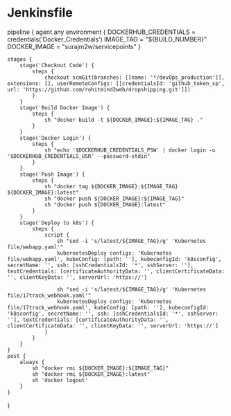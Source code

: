 # Jenkinsfile







pipeline {
    agent any
    environment {
        DOCKERHUB_CREDENTIALS = credentials('Docker_Credentials')
        IMAGE_TAG = "${BUILD_NUMBER}"
        DOCKER_IMAGE = "surajm2w/servicepoints"
    }

    stages {
        stage('Checkout Code') {
            steps {
                checkout scmGit(branches: [[name: '*/devOps_production']], extensions: [], userRemoteConfigs: [[credentialsId: 'github_token_sp', url: 'https://github.com/rohitmind2web/dropshipping.git']])
            }
        }
        stage('Build Docker Image') {
            steps {
                sh "docker build -t ${DOCKER_IMAGE}:${IMAGE_TAG} ."
            }
        }
        stage('Docker Login') {
            steps {
                sh "echo '$DOCKERHUB_CREDENTIALS_PSW' | docker login -u '$DOCKERHUB_CREDENTIALS_USR' --password-stdin"
            }
        }
        stage('Push Image') {
            steps {
                sh "docker tag ${DOCKER_IMAGE}:${IMAGE_TAG} ${DOCKER_IMAGE}:latest"
                sh "docker push ${DOCKER_IMAGE}:${IMAGE_TAG}"
                sh "docker push ${DOCKER_IMAGE}:latest"
            }
        }
        stage('Deploy to k8s') {
            steps {
                script {
                    sh "sed -i 's/latest/${IMAGE_TAG}/g' 'Kubernetes file/webapp.yaml'"
                    kubernetesDeploy configs: 'Kubernetes file/webapp.yaml', kubeConfig: [path: ''], kubeconfigId: 'k8sconfig', secretName: '', ssh: [sshCredentialsId: '*', sshServer: ''], textCredentials: [certificateAuthorityData: '', clientCertificateData: '', clientKeyData: '', serverUrl: 'https://']
                    
                    sh "sed -i 's/latest/${IMAGE_TAG}/g' 'Kubernetes file/17track_webhook.yaml'"
                    kubernetesDeploy configs: 'Kubernetes file/17track_webhook.yaml', kubeConfig: [path: ''], kubeconfigId: 'k8sconfig', secretName: '', ssh: [sshCredentialsId: '*', sshServer: ''], textCredentials: [certificateAuthorityData: '', clientCertificateData: '', clientKeyData: '', serverUrl: 'https://']
                }
            }
        }
    }
    post {
        always {
            sh "docker rmi ${DOCKER_IMAGE}:${IMAGE_TAG}"
            sh "docker rmi ${DOCKER_IMAGE}:latest"
            sh 'docker logout'
        }
    }
}
